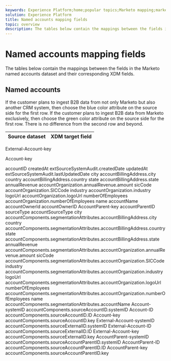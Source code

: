 ```yaml
---
keywords: Experience Platform;home;popular topics;Marketo mapping;marketo mapping;Named accounts mapping;named accounts mapping;named accounts
solution: Experience Platform
title: Named accounts mapping fields
topic: overview
description: The tables below contain the mappings between the fields in the Marketo named accounts dataset and their corresponding XDM fields.
---
```


# Named accounts mapping fields

The tables below contain the mappings between the fields in the Marketo named accounts dataset and their corresponding XDM fields.

## Named accounts

If the customer plans to ingest B2B data from not only Marketo but also another CRM system, then choose the blue color attribute on the source side for the first row. If the customer plans to ingest B2B data from Marketo exclusively, then choose the green color attribute on the source side for the first row. There is no difference from the second row and beyond.

| Source dataset | XDM target field |
| -------------- | ---------------- |

External-Account-key

Account-key

accountID
createdAt	extSourceSystemAudit.createdDate
updatedAt	extSourceSystemAudit.lastUpdatedDate
city	accountBillingAddress.city
country	accountBillingAddress.country
state	accountBillingAddress.state
annualRevenue	accountOrganization.annualRevenue.amount
sicCode	accountOrganization.SICCode
industry	accountOrganization.industry
logoUrl	accountOrganization.logoUrl
numberOfEmployees	accountOrganization.numberOfEmployees
name	accountName
accountOwnerId	accountOwnerID
AccountParent-key	accountParentID
sourceType	accountSourceType
city	accountComponents.segmentationAttributes.accountBillingAddress.city
country	accountComponents.segmentationAttributes.accountBillingAddress.country
state	accountComponents.segmentationAttributes.accountBillingAddress.state
annualRevenue	accountComponents.segmentationAttributes.accountOrganization.annualRevenue.amount
sicCode	accountComponents.segmentationAttributes.accountOrganization.SICCode
industry	accountComponents.segmentationAttributes.accountOrganization.industry
logoUrl	accountComponents.segmentationAttributes.accountOrganization.logoUrl
numberOfEmployees	accountComponents.segmentationAttributes.accountOrganization.numberOfEmployees
name	accountComponents.segmentationAttributes.accountName
Account-systemID	accountComponents.sourceAccountID.systemID
Account-ID	accountComponents.sourceAccountID.ID
Account-key	accountComponents.sourceAccountID.key
External-Account-systemID	accountComponents.sourceExternalID.systemID
External-Account-ID	accountComponents.sourceExternalID.ID
External-Account-key	accountComponents.sourceExternalID.key
AccountParent-systemID	accountComponents.sourceAccountParentID.systemID
AccountParent-ID	accountComponents.sourceAccountParentID.ID
AccountParent-key	accountComponents.sourceAccountParentID.key